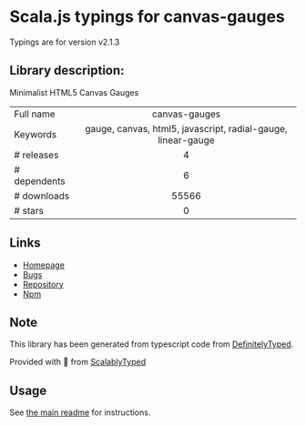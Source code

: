 
# Scala.js typings for canvas-gauges

Typings are for version v2.1.3

## Library description:
Minimalist HTML5 Canvas Gauges

|                    |                 |
| ------------------ | :-------------: |
| Full name          | canvas-gauges |
| Keywords           | gauge, canvas, html5, javascript, radial-gauge, linear-gauge |
| # releases         | 4 |
| # dependents       | 6 |
| # downloads        | 55566 |
| # stars            | 0 |

## Links
- [Homepage](https://github.com/Mikhus/canvas-gauges#readme)
- [Bugs](https://github.com/Mikhus/canvas-gauges/issues)
- [Repository](https://github.com/Mikhus/canvas-gauges)
- [Npm](https://www.npmjs.com/package/canvas-gauges)
    


## Note
This library has been generated from typescript code from [DefinitelyTyped](https://definitelytyped.org).

Provided with :purple_heart: from [ScalablyTyped](https://github.com/oyvindberg/ScalablyTyped)

## Usage
See [the main readme](../../readme.md) for instructions.


